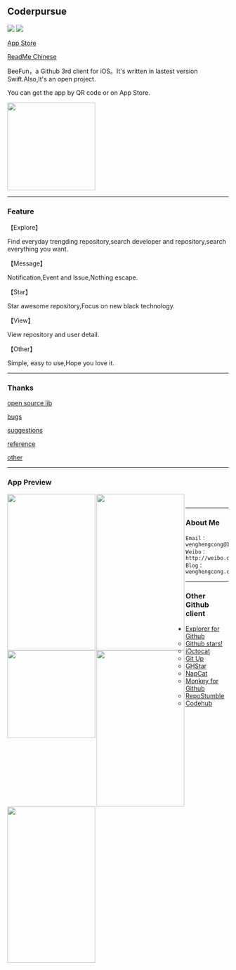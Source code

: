 ## Coderpursue 

[![](https://img.shields.io/badge/version-2.0-red.svg)](https://github.com/wenghengcong/Coderpursue/releases/tag/1.0.1)
[![](https://img.shields.io/badge/swift-3.0-green.svg)](https://developer.apple.com/swift/)

[App Store](https://itunes.apple.com/cn/app/coderpursue/id1094338006?l=en&mt=8)

[ReadMe Chinese](https://github.com/wenghengcong/Coderpursue/blob/developer/README.md)  



BeeFun，a Github 3rd client for iOS。It's written in lastest version Swift.Also,It's an open project.

You can get the app by QR code or on App Store.

<a href="url"><img src="https://github.com/wenghengcong/Coderpursue/blob/master/other/Screen%20Shot%202016-03-24%20at%208.25.36%20AM.png" height="200" width="200" ></a>



***

### Feature



【Explore】

Find everyday trengding repository,search developer and repository,search everything you want.



【Message】

Notification,Event and Issue,Nothing escape.



【Star】

Star awesome repository,Focus on new black technology.



【View】

View repository and user detail.



【Other】

Simple, easy to use,Hope you love it.



***

### Thanks

 [open source lib](https://github.com/wenghengcong/Coderpursue/blob/developer/doc/opensource.md)

 [bugs](https://github.com/wenghengcong/Coderpursue/blob/developer/doc/bugs.md)

 [suggestions](https://github.com/wenghengcong/Coderpursue/blob/developer/doc/suggestion.md)

 [reference](https://github.com/wenghengcong/Coderpursue/blob/developer/doc/reference.md)

 [other](https://github.com/wenghengcong/Coderpursue/blob/developer/doc/other.md) 


***


### App Preview

<a href="url"><img src="https://github.com/wenghengcong/BeeFun/blob/master/screenshot/version2.0/orginal/desing/explore.png" align="left" height="356" width="200" ></a>

<a href="url"><img src="https://github.com/wenghengcong/BeeFun/blob/master/screenshot/version2.0/orginal/desing/home.png" align="left" height="356" width="200" ></a>

<a href="url"><img src="https://github.com/wenghengcong/BeeFun/blob/master/screenshot/version2.0/orginal/desing/local.png" align="left" height="200" width="200" ></a>

<a href="url"><img src="https://github.com/wenghengcong/BeeFun/blob/master/screenshot/version2.0/orginal/desing/message.png" align="left" height="356" width="200" ></a>

<a href="url"><img src="https://github.com/wenghengcong/BeeFun/blob/master/screenshot/version2.0/orginal/desing/web.png" align="left" height="356" width="200" ></a>

<br />


***


### About Me
	Email：wenghengcong@163.com
	Weibo：http://weibo.com/1820994470
	Blog：wenghengcong.com

***

### Other Github client

- [Explorer for Github](https://itunes.apple.com/cn/app/explorer-for-github/id1032918575?l=en&mt=8)
  - [Github stars!](https://itunes.apple.com/cn/app/github-stars!-push-notifications/id856357021?l=en&mt=8)
  - [iOctocat](https://itunes.apple.com/cn/app/ioctocat-mobile-client-for/id669642611?l=en&mt=8)
  - [Git Up](https://itunes.apple.com/cn/app/git-up-whats-hot-on-github/id727039913?l=en&mt=8)
  - [GHStar](https://itunes.apple.com/cn/app/ghstar-github-client-for-browsing/id928868242?l=en&mt=8)
  - [NapCat](https://itunes.apple.com/cn/app/napcat-github-client-for-open/id606238223?l=en&mt=8)
  - [Monkey for Github](https://itunes.apple.com/cn/app/monkey-for-github/id1003765407?l=en&mt=8)
  - [RepoStumble](https://itunes.apple.com/cn/app/repostumble-discover-githubs/id761416981?l=en&mt=8)
  - [Codehub](https://itunes.apple.com/cn/app/codehub-a-client-for-github/id707173885?l=en&mt=8)
